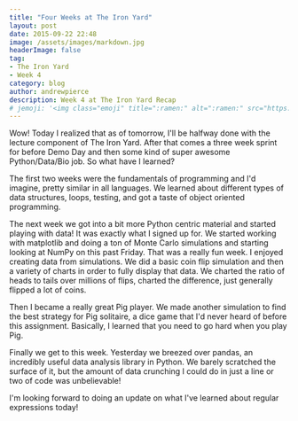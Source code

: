 ```yaml
---
title: "Four Weeks at The Iron Yard"
layout: post
date: 2015-09-22 22:48
image: /assets/images/markdown.jpg
headerImage: false
tag:
- The Iron Yard
- Week 4
category: blog
author: andrewpierce
description: Week 4 at The Iron Yard Recap
# jemoji: '<img class="emoji" title=":ramen:" alt=":ramen:" src="https://assets.github.com/images/icons/emoji/unicode/1f35c.png" height="20" width="20" align="absmiddle">'
---
```



Wow! Today I realized that as of tomorrow, I'll be halfway done with the lecture
component of The Iron Yard. After that comes a three week sprint for before Demo
Day and then some kind of super awesome Python/Data/Bio job. So what have I learned?

The first two weeks were the fundamentals of programming and I'd imagine, pretty
similar in all languages. We learned about different types of data structures,
loops, testing, and got a taste of object oriented programming.

The next week we got into a bit more Python centric material and started playing
with data! It was exactly what I signed up for. We started working with matplotlib
and doing a ton of Monte Carlo simulations and starting looking at NumPy on this
past Friday. That was a really fun week. I enjoyed creating data from simulations.
We did a basic coin flip simulation and then a variety of charts in order to fully
display that data. We charted the ratio of heads to tails over millions of flips,
charted the difference, just generally flipped a lot of coins.

Then I became a really great Pig player. We made another simulation to find the
best strategy for Pig solitaire, a dice game that I'd never heard of before this
assignment. Basically, I learned that you need to go hard when you play Pig.

Finally we get to this week. Yesterday we breezed over pandas, an incredibly useful
data analysis library in Python. We barely scratched the surface of it, but the
amount of data crunching I could do in just a line or two of code was unbelievable!

I'm looking forward to doing an update on what I've learned about regular expressions
today!
